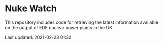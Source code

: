 # Nuke Watch

This repository includes code for retrieving the latest information available on the output of EDF nuclear power plants in the UK.

Last updated: 2021-02-23 01:32